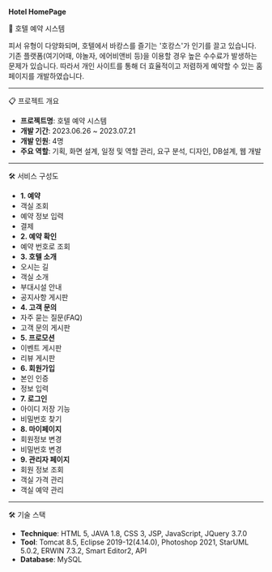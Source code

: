 **Hotel HomePage**

🏨 호텔 예약 시스템

피서 유형이 다양화되며, 호텔에서 바캉스를 즐기는 '호캉스'가 인기를 끌고 있습니다.
기존 플랫폼(여기어때, 야놀자, 에어비앤비 등)을 이용할 경우 높은 수수료가 발생하는 문제가 있습니다.
따라서 개인 사이트를 통해 더 효율적이고 저렴하게 예약할 수 있는 홈페이지를 개발하였습니다.

---

📋 프로젝트 개요

- **프로젝트명**: 호텔 예약 시스템  
- **개발 기간**: 2023.06.26 ~ 2023.07.21 
- **개발 인원**: 4명
- **주요 역할**: 기획, 화면 설계, 일정 및 역할 관리, 요구 분석, 디자인, DB설계, 웹 개발

---

🛠️ 서비스 구성도

- **1. 예약**
- 객실 조회
- 예약 정보 입력
- 결제
- **2. 예약 확인**
- 예약 번호로 조회
- **3. 호텔 소개**
- 오시는 길
- 객실 소개
- 부대시설 안내
- 공지사항 게시판
- **4. 고객 문의**
- 자주 묻는 질문(FAQ)
- 고객 문의 게시판
- **5. 프로모션**
- 이벤트 게시판
- 리뷰 게시판
- **6. 회원가입**
- 본인 인증
- 정보 입력
- **7. 로그인**
- 아이디 저장 기능
- 비밀번호 찾기
- **8. 마이페이지**
- 회원정보 변경
- 비밀번호 변경
- **9. 관리자 페이지**
- 회원 정보 조회
- 객실 가격 관리
- 객실 예약 관리

---

🛠️ 기술 스택

- **Technique**: HTML 5, JAVA 1.8, CSS 3, JSP, JavaScript, JQuery 3.7.0
- **Tool**: Tomcat 8.5, Eclipse 2019-12(4.14.0), Photoshop 2021, StarUML 5.0.2, ERWIN 7.3.2, Smart Editor2, API
- **Database**: MySQL

